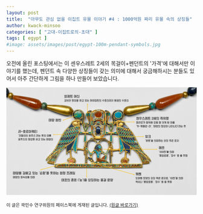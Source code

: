 ```yaml
---
layout: post
title:  "아무도 관심 없을 이집트 유물 이야기 #4 : 1000억원 짜리 유물 속의 상징들"
author: kwack-minsoo
categories: [ "고대-이집트로의-초대" ]
tags: [ egypt ] 
#image: assets/images/post/egypt-100m-pendant-symbols.jpg
---
```


오전에 올린 포스팅에서는 이 센우스레트 2세의 목걸이+펜던트의 '가격'에 대해서만 이야기를 했는데, 펜던트 속 다양한 상징들이 갖는 의미에 대해서 궁금해하시는 분들도 있어서 아주 간단하게 그림을 하나 만들어 보았습니다.

![](/assets/images/post/egypt-100m-pendant-symbols.jpg)

<span class="text-muted"><small>이 글은 곽민수 연구위원의 페이스북에 게재된 글입니다. <a href="https://www.facebook.com/788059417/posts/10160257399834418" target="_blank">(원글 바로가기)</a></small></span>
